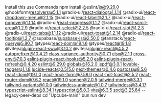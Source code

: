 Install this use Commands
npm install @eslint/js@9.29.0 @hookform/resolvers@5.1.1 @radix-ui/react-dialog@1.1.14 @radix-ui/react-dropdown-menu@2.1.15 @radix-ui/react-label@2.1.7 @radix-ui/react-popover@1.1.14 @radix-ui/react-progress@1.1.7 @radix-ui/react-scroll-area@1.2.9 @radix-ui/react-select@2.2.5 @radix-ui/react-slot@1.2.3 @radix-ui/react-tabs@1.1.12 @radix-ui/react-toast@1.2.14 @radix-ui/react-tooltip@1.2.7 @supabase/supabase-js@2.50.0 @tanstack/react-query@5.80.7 @types/react-dom@19.1.6 @types/react@19.1.8 @vitejs/plugin-react-swc@3.10.2 @vitejs/plugin-react@4.5.2 autoprefixer@10.4.21 class-variance-authority@0.7.1 clsx@2.1.1 cross-env@7.0.3 eslint-plugin-react-hooks@5.2.0 eslint-plugin-react-refresh@0.4.20 eslint@9.29.0 globals@16.2.0 jspdf@3.0.1 lovable-tagger@1.1.8 lucide-react@0.515.0 next-themes@0.4.6 postcss@8.5.6 react-dom@19.1.0 react-hook-form@7.58.0 react-hot-toast@2.5.2 react-router-dom@7.6.2 react@19.1.0 sonner@2.0.5 tailwind-merge@3.3.1 tailwind-variants@1.0.0 tailwindcss-animate@1.0.7 tailwindcss@3.4.17 typescript-eslint@8.34.1 typescript@5.8.3 vite@6.3.5 zod@3.25.64 --legacy-peer-deps
cd "Upcube-main"
bun run dev
